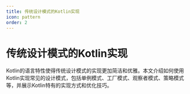 ```yaml
---
title: 传统设计模式的Kotlin实现
icon: pattern
order: 2
---
```


# 传统设计模式的Kotlin实现

Kotlin的语言特性使得传统设计模式的实现更加简洁和优雅。本文介绍如何使用Kotlin实现常见的设计模式，包括单例模式、工厂模式、观察者模式、策略模式等，并展示Kotlin特有的实现方式和优化技巧。
